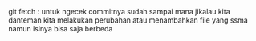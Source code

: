 git fetch : untuk ngecek commitnya sudah sampai mana jikalau kita danteman kita melakukan perubahan atau menambahkan file yang ssma namun isinya bisa saja berbeda